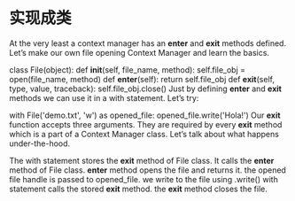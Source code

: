 # 实现成类

At the very least a context manager has an __enter__ and __exit__ methods defined. Let’s make our own file opening Context Manager and learn the basics.

class File(object):
    def __init__(self, file_name, method):
        self.file_obj = open(file_name, method)
    def __enter__(self):
        return self.file_obj
    def __exit__(self, type, value, traceback):
        self.file_obj.close()
Just by defining __enter__ and __exit__ methods we can use it in a with statement. Let’s try:

with File('demo.txt', 'w') as opened_file:
    opened_file.write('Hola!')
Our __exit__ function accepts three arguments. They are required by every __exit__ method which is a part of a Context Manager class. Let’s talk about what happens under-the-hood.

The with statement stores the __exit__ method of File class.
It calls the __enter__ method of File class.
__enter__ method opens the file and returns it.
the opened file handle is passed to opened_file.
we write to the file using .write()
with statement calls the stored __exit__ method.
the __exit__ method closes the file.